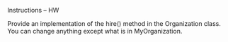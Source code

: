 Instructions – HW

Provide an implementation of the hire() method in the Organization class.  You can change anything except what is in MyOrganization.
